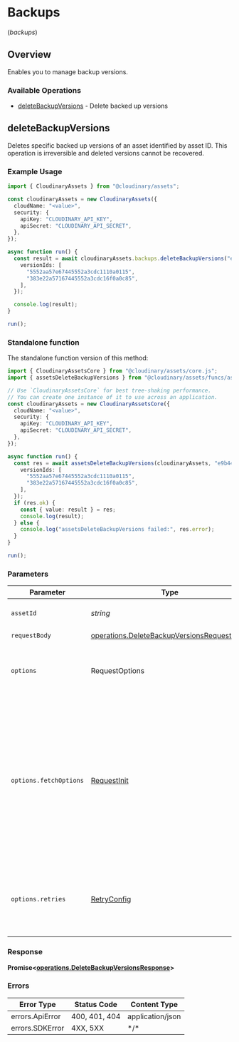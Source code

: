 # Backups
(*backups*)

## Overview

Enables you to manage backup versions.

### Available Operations

* [deleteBackupVersions](#deletebackupversions) - Delete backed up versions

## deleteBackupVersions

Deletes specific backed up versions of an asset identified by asset ID.
This operation is irreversible and deleted versions cannot be recovered.


### Example Usage

```typescript
import { CloudinaryAssets } from "@cloudinary/assets";

const cloudinaryAssets = new CloudinaryAssets({
  cloudName: "<value>",
  security: {
    apiKey: "CLOUDINARY_API_KEY",
    apiSecret: "CLOUDINARY_API_SECRET",
  },
});

async function run() {
  const result = await cloudinaryAssets.backups.deleteBackupVersions("e9b44a374f66ad53a64a74c7398f7", {
    versionIds: [
      "5552aa57e67445552a3cdc1110a0115",
      "383e22a57167445552a3cdc16f0a0c85",
    ],
  });

  console.log(result);
}

run();
```

### Standalone function

The standalone function version of this method:

```typescript
import { CloudinaryAssetsCore } from "@cloudinary/assets/core.js";
import { assetsDeleteBackupVersions } from "@cloudinary/assets/funcs/assetsDeleteBackupVersions.js";

// Use `CloudinaryAssetsCore` for best tree-shaking performance.
// You can create one instance of it to use across an application.
const cloudinaryAssets = new CloudinaryAssetsCore({
  cloudName: "<value>",
  security: {
    apiKey: "CLOUDINARY_API_KEY",
    apiSecret: "CLOUDINARY_API_SECRET",
  },
});

async function run() {
  const res = await assetsDeleteBackupVersions(cloudinaryAssets, "e9b44a374f66ad53a64a74c7398f7", {
    versionIds: [
      "5552aa57e67445552a3cdc1110a0115",
      "383e22a57167445552a3cdc16f0a0c85",
    ],
  });
  if (res.ok) {
    const { value: result } = res;
    console.log(result);
  } else {
    console.log("assetsDeleteBackupVersions failed:", res.error);
  }
}

run();
```

### Parameters

| Parameter                                                                                                                                                                      | Type                                                                                                                                                                           | Required                                                                                                                                                                       | Description                                                                                                                                                                    | Example                                                                                                                                                                        |
| ------------------------------------------------------------------------------------------------------------------------------------------------------------------------------ | ------------------------------------------------------------------------------------------------------------------------------------------------------------------------------ | ------------------------------------------------------------------------------------------------------------------------------------------------------------------------------ | ------------------------------------------------------------------------------------------------------------------------------------------------------------------------------ | ------------------------------------------------------------------------------------------------------------------------------------------------------------------------------ |
| `assetId`                                                                                                                                                                      | *string*                                                                                                                                                                       | :heavy_check_mark:                                                                                                                                                             | The asset ID of the resource.                                                                                                                                                  | [object Object]                                                                                                                                                                |
| `requestBody`                                                                                                                                                                  | [operations.DeleteBackupVersionsRequestBody](../../models/operations/deletebackupversionsrequestbody.md)                                                                       | :heavy_check_mark:                                                                                                                                                             | N/A                                                                                                                                                                            |                                                                                                                                                                                |
| `options`                                                                                                                                                                      | RequestOptions                                                                                                                                                                 | :heavy_minus_sign:                                                                                                                                                             | Used to set various options for making HTTP requests.                                                                                                                          |                                                                                                                                                                                |
| `options.fetchOptions`                                                                                                                                                         | [RequestInit](https://developer.mozilla.org/en-US/docs/Web/API/Request/Request#options)                                                                                        | :heavy_minus_sign:                                                                                                                                                             | Options that are passed to the underlying HTTP request. This can be used to inject extra headers for examples. All `Request` options, except `method` and `body`, are allowed. |                                                                                                                                                                                |
| `options.retries`                                                                                                                                                              | [RetryConfig](../../lib/utils/retryconfig.md)                                                                                                                                  | :heavy_minus_sign:                                                                                                                                                             | Enables retrying HTTP requests under certain failure conditions.                                                                                                               |                                                                                                                                                                                |

### Response

**Promise\<[operations.DeleteBackupVersionsResponse](../../models/operations/deletebackupversionsresponse.md)\>**

### Errors

| Error Type       | Status Code      | Content Type     |
| ---------------- | ---------------- | ---------------- |
| errors.ApiError  | 400, 401, 404    | application/json |
| errors.SDKError  | 4XX, 5XX         | \*/\*            |